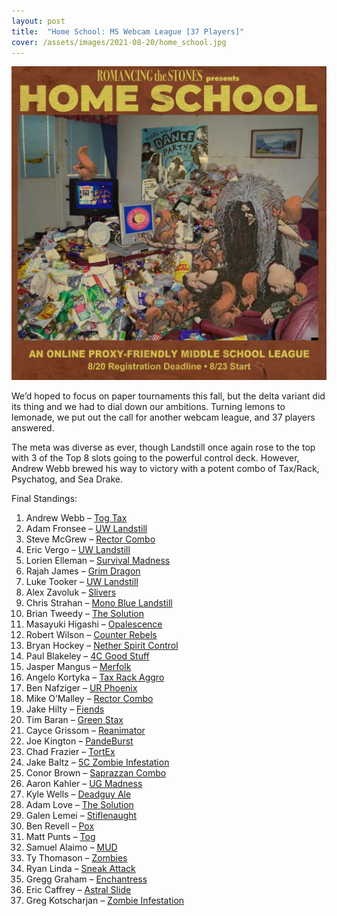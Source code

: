 ```yaml
---
layout: post
title:  "Home School: MS Webcam League [37 Players]"
cover: /assets/images/2021-08-20/home_school.jpg
---
```


![](/assets/images/2021-08-20/home_school.jpg)

We’d hoped to focus on paper tournaments this fall, but the delta variant did its thing
and we had to dial down our ambitions. Turning lemons to lemonade, we put out the call
for another webcam league, and 37 players answered.

The meta was diverse as ever, though Landstill once again rose to the top with 3 of
the Top 8 slots going to the powerful control deck. However, Andrew Webb brewed his
way to victory with a potent combo of Tax/Rack, Psychatog, and Sea Drake.


Final Standings:

1.	Andrew Webb – [Tog Tax](/assets/images/2021-08-20/webb_tog_tax.jpg)
2.	Adam Fronsee – [UW Landstill](/assets/images/2021-08-20/adam_landstill.jpg)
3.	Steve McGrew – [Rector Combo](/assets/images/2021-08-20/steven_rector.jpg)
4.	Eric Vergo – [UW Landstill](/assets/images/2021-08-20/vergo_landstill.jpg)
5.	Lorien Elleman – [Survival Madness](/assets/images/2021-08-20/lorien_madness.jpg)
6.	Rajah James – [Grim Dragon](/assets/images/2021-08-20/rajah_grim_dragon.jpg)
7.	Luke Tooker – [UW Landstill](/assets/images/2021-08-20/luke_landstill.jpg)
8.	Alex Zavoluk – [Slivers](/assets/images/2021-08-20/alex_slivers.jpg)
9.	Chris Strahan – [Mono Blue Landstill](/assets/images/2021-08-20/strahan_blue.jpg)
10.	Brian Tweedy – [The Solution](/assets/images/2021-08-20/tweedy_uwr.jpg)
11.	Masayuki Higashi – [Opalescence](/assets/images/2021-08-20/masayuki_opelescence.jpg)
12.	Robert Wilson – [Counter Rebels](/assets/images/2021-08-20/robert_rebels.jpg)
13.	Bryan Hockey – [Nether Spirit Control](/assets/images/2021-08-20/bryan_hockey.jpg)
14.	Paul Blakeley – [4C Good Stuff](/assets/images/2021-08-20/paul_4c.jpg)
15.	Jasper Mangus – [Merfolk](/assets/images/2021-08-20/jasper_merfolk.jpg)
16.	Angelo Kortyka – [Tax Rack Aggro](/assets/images/2021-08-20/angelo_tax.jpg)
17.	Ben Nafziger – [UR Phoenix](/assets/images/2021-08-20/ben_phoenix.png)
18.	Mike O’Malley – [Rector Combo](/assets/images/2021-08-20/mike_rector.jpg)
19.	Jake Hilty – [Fiends](/assets/images/2021-08-20/jake_fiends.jpg)
20.	Tim Baran – [Green Stax](/assets/images/2021-08-20/tim_green.jpg)
21.	Cayce Grissom – [Reanimator](/assets/images/2021-08-20/cayce_reanimator.jpg)
22.	Joe Kington – [PandeBurst](/assets/images/2021-08-20/joe_pandeburst.jpg)
23.	Chad Frazier – [TortEx](/assets/images/2021-08-20/chad_tortex.jpg)
24.	Jake Baltz – [5C Zombie Infestation](/assets/images/2021-08-20/jake_5c_infestation.jpg)
25.	Conor Brown – [Saprazzan Combo](/assets/images/2021-08-20/conor_combo.jpg)
26.	Aaron Kahler – [UG Madness](/assets/images/2021-08-20/kahler_madness.jpg)
27.	Kyle Wells – [Deadguy Ale](/assets/images/2021-08-20/kyle_deadguy.jpg)
28.	Adam Love – [The Solution](/assets/images/2021-08-20/adam_uwr.jpg)
29.	Galen Lemei – [Stiflenaught](/assets/images/2021-08-20/galen_stiflenaught.jpg)
30.	Ben Revell – [Pox](/assets/images/2021-08-20/ben_pox.jpg)
31.	Matt Punts – [Tog](/assets/images/2021-08-20/punts_tog.jpg)
32.	Samuel Alaimo – [MUD](/assets/images/2021-08-20/samuel_mud.jpg)
33.	Ty Thomason – [Zombies](/assets/images/2021-08-20/ty_zombies.jpg)
34.	Ryan Linda – [Sneak Attack](/assets/images/2021-08-20/ryan_sneak.jpg)
35.	Gregg Graham – [Enchantress](/assets/images/2021-08-20/gregg_enchantress.jpg)
36.	Eric Caffrey – [Astral Slide](/assets/images/2021-08-20/eric_slide.jpg)
37.	Greg Kotscharjan – [Zombie Infestation](/assets/images/2021-08-20/greg_infestation.jpg)

